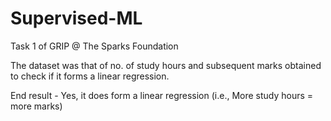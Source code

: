 # Supervised-ML
Task 1 of GRIP @ The Sparks Foundation

The dataset was that of no. of study hours and subsequent marks obtained to check if it forms a linear regression.

End result - Yes, it does form a linear regression (i.e., More study hours = more marks)
